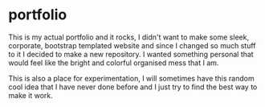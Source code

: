 # portfolio

This is my actual portfolio and it rocks, I didn't want to make some sleek, corporate, bootstrap templated website and since I changed so much stuff to it I decided to make a new repository. 
I wanted something personal that would feel like the bright and colorful organised mess that I am.


This is also a place for experimentation, I will sometimes have this random cool idea that I have never done before and I just try to find the best way to make it work. 

